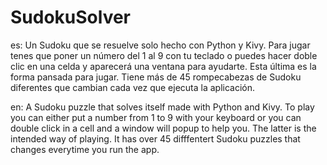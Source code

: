 # SudokuSolver

es:
Un Sudoku que se resuelve solo hecho con Python y Kivy. Para jugar tenes que  poner un número del 1 al 9 con tu teclado o puedes hacer doble clic en una celda y aparecerá una ventana para ayudarte. Esta última es la forma pansada para jugar.
Tiene más de 45 rompecabezas de Sudoku diferentes que cambian cada vez que ejecuta la aplicación.

en:
A Sudoku puzzle that solves itself made with Python and Kivy. To play you can either put a number from 1 to 9 with your keyboard or you can double click in a cell and a window will popup to help you. The latter is the intended way of playing.
It has over 45 difffentert Sudoku puzzles that changes everytime you run the app.



